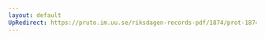 ```yaml
---
layout: default
UpRedirect: https://pruto.im.uu.se/riksdagen-records-pdf/1874/prot-1874--fk--514/prot-1874--fk--514_008.pdf
---
```

